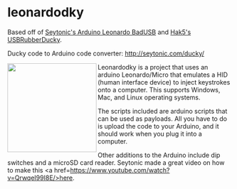 # leonardodky

Based off of <a href=http://seytonic.com/2016/11/04/3-usb-rubber-ducky/>Seytonic's Arduino Leonardo BadUSB</a> and <a href=https://github.com/hak5darren/USB-Rubber-Ducky/wiki>Hak5's USBRubberDucky</a>.

Ducky code to Arduino code converter: http://seytonic.com/ducky/

<img src=https://drotek.com/shop/752-thickbox_default/leonardo-pro-micro-atmega32u4-arduino.jpg width="200" height="200" align="left">

Leonardodky is a project that uses an arduino Leonardo/Micro that emulates a HID (human interface device) to inject keystrokes onto a computer. This supports Windows, Mac, and Linux operating systems. 

The scripts included are arduino scripts that can be used as payloads. All you have to do is upload the code to your Arduino, and it should work when you plug it into a computer.

Other additions to the Arduino include dip switches and a microSD card reader. Seytonic made a great video on how to make this <a href=https://www.youtube.com/watch?v=QrwqeI99I8E/>here</a>.
